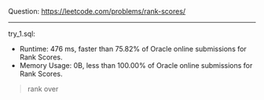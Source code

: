 Question: https://leetcode.com/problems/rank-scores/

---

try_1.sql:
* Runtime: 476 ms, faster than 75.82% of Oracle online submissions for Rank Scores.
* Memory Usage: 0B, less than 100.00% of Oracle online submissions for Rank Scores.

> rank over